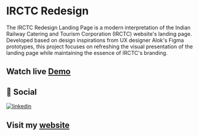 # IRCTC Redesign

The IRCTC Redesign Landing Page is a modern interpretation of the Indian Railway Catering and Tourism Corporation (IRCTC) website's landing page. Developed based on design inspirations from UX designer Alok's Figma prototypes, this project focuses on refreshing the visual presentation of the landing page while maintaining the essence of IRCTC's branding.

## Watch live [Demo](https://irctc.vercel.app)

## 🔗 Social

[![linkedin](https://img.shields.io/badge/linkedin-0A66C2?style=for-the-badge&logo=linkedin&logoColor=white)](https://www.linkedin.com/in/prajilk/)

## Visit my [website](https://prajilk.github.io)
